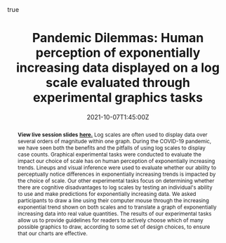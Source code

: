 ---
abstract: "**View live session slides** [**here.**](https://earobinson95.github.io/presentations/Conferences/2021-WSDS/2021-WSDS-live-session/index.html#1)

Log scales are often used to display data over several orders of magnitude within one graph. During the COVID-19 pandemic, we have seen both the benefits and the pitfalls of using log scales to display case counts. Graphical experimental tasks were conducted to evaluate the impact our choice of scale has on human perception of exponentially increasing trends. Lineups and visual inference were used to evaluate whether our ability to perceptually notice differences in exponentially increasing trends is impacted by the choice of scale. Our other experimental tasks focus on determining whether there are cognitive disadvantages to log scales by testing an individual's ability to use and make predictions for exponentially increasing data. We asked participants to draw a line using their computer mouse through the increasing exponential trend shown on both scales and to translate a graph of exponentially increasing data into real value quantities. The results of our experimental tasks allow us to provide guidelines for readers to actively choose which of many possible graphics to draw, according to some set of design choices, to ensure that our charts are effective."

address:
  city: 
  country: 
  postcode: 
  region: 
  street: 
all_day: false
authors: [Emily Robinson]
date: "2021-10-07T1:45:00Z"
date_end:
event: Women in Statistics and Data Science 2021
event_url: 
featured: true
image:
  caption: 'Image credit: **xkcd**'
  focal_point: Right
links:
# - icon: twitter
#   icon_pack: fab
#   name: Follow
#   url: 
location: Virtual WSDS
math: true
projects:
- internal-project
publishDate: "2021-04-05T16:00:00Z"
# slides: example
summary: "We developed and conducted a series of three graphical tests implemented through RShiny designed to evaluate the impact our choice of scale (log/linear) has on human perception of exponentially increasing trends."
tags: 
  - Graphics
  - Log Scales
  - Perception
  - Visual Inference
  - You Draw It
title: "Pandemic Dilemmas: Human perception of exponentially increasing data displayed on a log scale evaluated through experimental graphics tasks"
url_code: "https://github.com/earobinson95/presentations/blob/master/Conferences/2021-WSDS/2021-WSDS-recording/index.rmd"
url_pdf: ""
url_slides: "https://earobinson95.github.io/presentations/Conferences/2021-WSDS/2021-WSDS-recording/index.html#1"
url_video: ""
---